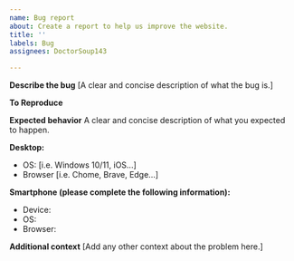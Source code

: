 ```yaml
---
name: Bug report
about: Create a report to help us improve the website.
title: ''
labels: Bug
assignees: DoctorSoup143

---
```


**Describe the bug**
[A clear and concise description of what the bug is.]

**To Reproduce**



**Expected behavior**
A clear and concise description of what you expected to happen.


**Desktop:**
 - OS: [i.e. Windows 10/11, iOS...]
 - Browser [i.e. Chome, Brave, Edge...]

**Smartphone (please complete the following information):**
 - Device: 
 - OS: 
 - Browser: 

**Additional context**
[Add any other context about the problem here.]
